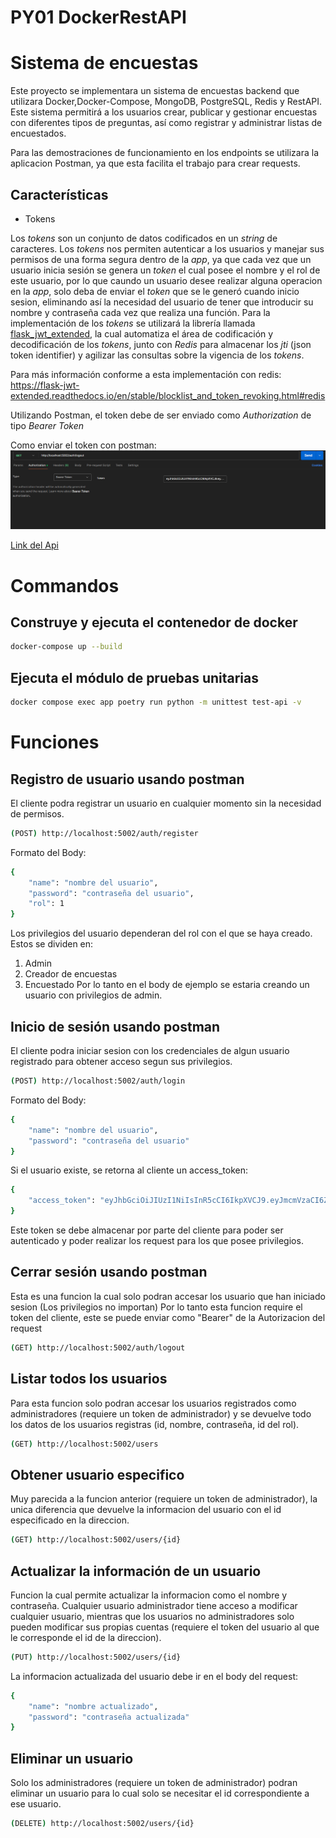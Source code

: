 # PY01 DockerRestAPI

# Sistema de encuestas

Este proyecto se implementara un sistema de encuestas backend que utilizara Docker,Docker-Compose, MongoDB, PostgreSQL, Redis y RestAPI. Este sistema permitirá a los usuarios crear, publicar y gestionar encuestas con diferentes tipos de preguntas, así como registrar y administrar listas de encuestados.

Para las demostraciones de funcionamiento en los endpoints se utilizara la aplicacion Postman, ya que esta facilita el trabajo para crear requests.

## Características

- Tokens

Los *tokens* son un conjunto de datos codificados en un *string* de caracteres. Los *tokens* nos permiten autenticar a los usuarios y manejar sus permisos de una forma segura dentro de la *app*, ya que cada vez que un usuario inicia sesión se genera un *token* el cual posee el nombre y el rol de este usuario, por lo que caundo un usuario desee realizar alguna operacion en la *app*, solo deba de enviar el *token* que se le generó cuando inicio sesion, eliminando así la necesidad del usuario de tener que introducir su nombre y contraseña cada vez que realiza una función. Para la implementación de los *tokens* se utilizará la librería llamada [flask_jwt_extended](https://flask-jwt-extended.readthedocs.io/en/stable/index.html), la cual automatiza el área de codificación y decodificación de los *tokens*, junto con *Redis* para almacenar los *jti* (json token identifier) y agilizar las consultas sobre la vigencia de los *tokens*.

Para más información conforme a esta implementación con redis: https://flask-jwt-extended.readthedocs.io/en/stable/blocklist_and_token_revoking.html#redis

Utilizando Postman, el token debe de ser enviado como *Authorization* de tipo *Bearer Token*

Como enviar el token con postman: 
<img src="token_auth.png"/>


[Link del Api](http://localhost:5002)

# Commandos 


## Construye y ejecuta el contenedor de docker
``` bash
docker-compose up --build
```


## Ejecuta el módulo de pruebas unitarias
``` bash
docker compose exec app poetry run python -m unittest test-api -v
```
# Funciones
## Registro de usuario usando postman
El cliente podra registrar un usuario en cualquier momento sin la necesidad de permisos.
 
``` bash
(POST) http://localhost:5002/auth/register
```
Formato del Body: 
``` bash
{
	"name": "nombre del usuario",
    "password": "contraseña del usuario",
	"rol": 1  
}
```
Los privilegios del usuario dependeran del rol con el que se haya creado.
Estos se dividen en:
1. Admin
2. Creador de encuestas
3. Encuestado
Por lo tanto en el body de ejemplo se estaria creando un usuario con privilegios de admin.


## Inicio de sesión usando postman
El cliente podra iniciar sesion con los credenciales de algun usuario registrado para obtener acceso segun sus privilegios.

``` bash
(POST) http://localhost:5002/auth/login
```
Formato del Body: 
``` bash
{
	"name": "nombre del usuario",
    "password": "contraseña del usuario"
}
```
Si el usuario existe, se retorna al cliente un access_token:
``` bash
{
	"access_token": "eyJhbGciOiJIUzI1NiIsInR5cCI6IkpXVCJ9.eyJmcmVzaCI6ZmFsc2UsImlhdCI6MTcxMjM0NjgwOCwianRpIjoiZDA4ZWJkMzktYzUyOC00ODEyLTk2NjYtODI2NzNkOTcyOTAxIiwidHlwZSI6ImFjY2VzcyIsInN1YiI6eyJpZCI6MywicHJpdmlsaWdlIjoxfSwibmJmIjoxNzEyMzQ2ODA4LCJjc3JmIjoiYWUzZjI5YWEtMzllZC00M2UxLWFjZjAtNTkzMjc2OTg5NTgzIiwiZXhwIjoxNzEyMzUwNDA4fQ.ihJt2nMaI9YO0cAZpp98g0ZlZI_SbNCRC8vc_1K7VUY"
}
```

Este token se debe almacenar por parte del cliente para poder ser autenticado y poder realizar los request para los que posee privilegios.

## Cerrar sesión usando postman
Esta es una funcion la cual solo podran accesar los usuario que han iniciado sesion (Los privilegios no importan)
Por lo tanto esta funcion require el token del cliente, este se puede enviar como "Bearer" de la Autorizacion del request 

``` bash
(GET) http://localhost:5002/auth/logout
```


## Listar todos los usuarios
Para esta funcion solo podran accesar los usuarios registrados como administradores (requiere un token de administrador) y se devuelve todo los datos de los usuarios registras (id, nombre, contraseña, id del rol).


``` bash
(GET) http://localhost:5002/users
```

## Obtener usuario especifico
Muy parecida a la funcion anterior (requiere un token de administrador), la unica diferencia que devuelve la informacion del usuario con el id especificado en la direccion.

``` bash
(GET) http://localhost:5002/users/{id}
```


## Actualizar la información de un usuario
Funcion la cual permite actualizar la informacion como el nombre y contraseña. Cualquier usuario administrador tiene acceso a modificar cualquier usuario, mientras que los usuarios no administradores solo pueden modificar sus propias cuentas (requiere el token del usuario al que le corresponde el id de la direccion).
``` bash
(PUT) http://localhost:5002/users/{id}
```
La informacion actualizada del usuario debe ir en el body del request:

``` bash
{
	"name": "nombre actualizado",
    "password": "contraseña actualizada"
}
```

## Eliminar un usuario
Solo los administradores (requiere un token de administrador) podran eliminar un usuario para lo cual solo se necesitar el id correspondiente a ese usuario.
``` bash
(DELETE) http://localhost:5002/users/{id}
```